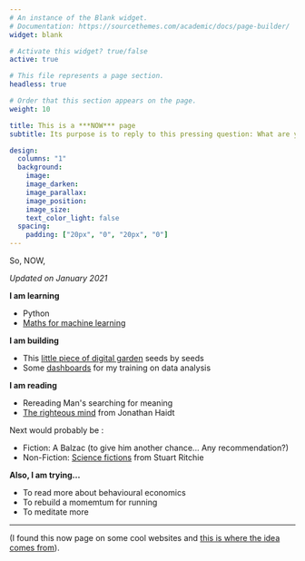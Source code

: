 ```yaml
---
# An instance of the Blank widget.
# Documentation: https://sourcethemes.com/academic/docs/page-builder/
widget: blank

# Activate this widget? true/false
active: true

# This file represents a page section.
headless: true

# Order that this section appears on the page.
weight: 10

title: This is a ***NOW*** page
subtitle: Its purpose is to reply to this pressing question: What are you doing now?

design:
  columns: "1"
  background:
    image: 
    image_darken: 
    image_parallax: 
    image_position: 
    image_size: 
    text_color_light: false
  spacing:
    padding: ["20px", "0", "20px", "0"]
---
```


So, NOW, 

_Updated on January 2021_


**I am learning**

- Python
- [Maths for machine learning](https://www.coursera.org/learn/linear-algebra-machine-learning)

**I am building**

- This [little piece of digital garden](/explore) seeds by seeds
- Some [dashboards](https://tuyenshares.github.io/) for my training on data analysis

**I am reading**

- Rereading Man's searching for meaning 
- [The righteous mind](https://www.goodreads.com/book/show/11324722-the-righteous-mind) from Jonathan Haidt

Next would probably be : 

- Fiction: A Balzac (to give him another chance... Any recommendation?)
- Non-Fiction: [Science fictions](https://www.goodreads.com/book/show/52199285-science-fictions) from Stuart Ritchie


**Also, I am trying...**

- To read more about behavioural economics 
- To rebuild a momemtum for running
- To meditate more 


---


(I found this now page on some cool websites and [this is where the idea comes from](https://nownownow.com/about)).
